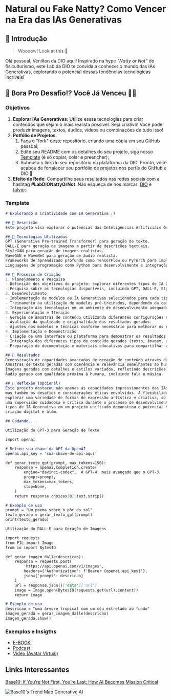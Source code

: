 # Natural ou Fake Natty? Como Vencer na Era das IAs Generativas

## 🚀 Introdução

> Woooow! Look at this 👀

Olá pessoal, Venilton da DIO aqui! Inspirado na hype _"Natty or Not"_ do fisiculturismo, este Lab da DIO te convida a conhecer o mundo das IAs Generativas, explorando o potencial dessas tendências tecnológicas incríveis!

## 🎯 Bora Pro Desafio!? Você Já Venceu 💪🤓

### Objetivos

1. **Explorar IAs Generativas**: Utilize essas tecnologias para criar conteúdos que sejam o mais realista possível. Seja criativo! Você pode produzir imagens, textos, áudios, vídeos ou combinações de tudo isso!
1. **Potfólio de Projetos**:
    1. Faça o "fork" deste repositório, criando uma cópia em seu GitHub pessoal;
    2. Edite seu README com os detalhes do seu projeto, siga nosso [Template](#template) (é só copiar, colar e preencher);
    3. Submeta o link do seu repositório na plataforma da DIO. Pronto, você acabou de fortalecer seu portfólio de projetos nos perfis do GitHub e DIO 🚀
1. **Efeito de Rede**: Compartilhe seus resultados nas redes sociais com a hashtag **#LabDIONattyOrNot**. Não esqueça de nos marcar: [DIO](https://www.linkedin.com/school/dio-makethechange) e [falvojr](https://www.linkedin.com/in/falvojr).

### Template

```markdown
# Explorando a Criatividade com IA Generativa ;)

## 📒 Descrição
Este projeto visa explorar o potencial das Inteligências Artificiais Generativas (IAs Generativas) para criar conteúdos originais e criativos, abrangendo texto, imagem e áudio. Utilizando diversas tecnologias de IA, o objetivo é demonstrar como essas ferramentas podem ser aplicadas para gerar novas formas de expressão e arte digital.

## 🤖 Tecnologias Utilizadas
GPT (Generative Pre-trained Transformer) para geração de texto.
DALL-E para geração de imagens a partir de descrições textuais.
StyleGAN para geração de imagens realistas.
WaveGAN e WaveNet para geração de áudio realista.
Frameworks de aprendizado profundo como TensorFlow ou PyTorch para implementação dos modelos.
Linguagens de programação como Python para desenvolvimento e integração.

## 🧐 Processo de Criação
1. Planejamento e Pesquisa
- Definição dos objetivos do projeto: explorar diferentes tipos de IA Generativas e suas capacidades.
- Pesquisa sobre as tecnologias disponíveis, incluindo GPT, DALL-E, StyleGAN, e outras ferramentas relevantes.
2. Desenvolvimento
- Implementação de modelos de IA Generativas selecionados para cada tipo de conteúdo (texto, imagem, áudio).
- Treinamento ou utilização de modelos pré-treinados, dependendo da complexidade e dos recursos disponíveis.
- Integração das tecnologias em um ambiente de desenvolvimento adequado, garantindo interoperabilidade e eficiência.
3. Experimentação e Iteração
- Geração de amostras de conteúdo utilizando diferentes configurações e parâmetros dos modelos.
- Avaliação da qualidade e originalidade dos resultados gerados.
- Ajustes nos modelos e técnicas conforme necessário para melhorar os resultados.
4. Implementação e Demonstração
- Criação de uma interface ou plataforma para demonstrar os resultados do projeto.
- Integração dos diferentes tipos de conteúdo gerados (texto, imagem, áudio) em um fluxo coerente e interativo.
- Preparação de documentação e materiais educativos para compartilhar aprendizados e técnicas utilizadas.

## 🚀 Resultados
Demonstração de capacidades avançadas de geração de conteúdo através de IA Generativa.
Amostras de texto geradas com coerência e relevância semelhantes ao humano.
Imagens geradas com detalhes e estilos variados, refletindo descrições textuais fornecidas.
Áudio gerado com qualidade próxima à humana, incluindo fala e música.

## 💭 Reflexão (Opcional)
Este projeto destacou não apenas as capacidades impressionantes das IAs Generativas em criar conteúdo novo e original,
mas também os desafios e considerações éticas envolvidas. A flexibilidade e a adaptabilidade dos modelos permitiram
explorar uma variedade de formas de expressão artística e criativa, ao mesmo tempo em que ressaltou a importância de
uma supervisão cuidadosa e crítica durante o processo de desenvolvimento. Além disso, a integração de diferentes
tipos de IA Generativa em um projeto unificado demonstrou o potencial transformador dessas tecnologias no campo da
criação digital e além.

## Codando....

Utilização do GPT-3 para Geração de Texto

import openai

# Define sua chave da API da OpenAI
openai.api_key = 'sua-chave-de-api-aqui'

def gerar_texto_gpt(prompt, max_tokens=150):
    response = openai.Completion.create(
        engine="davinci-codex",  # GPT-4, mais avançado que o GPT-3
        prompt=prompt,
        max_tokens=max_tokens,
        stop=None,
    )
    return response.choices[0].text.strip()

# Exemplo de uso
prompt = "Um poema sobre o pôr do sol"
texto_gerado = gerar_texto_gpt(prompt)
print(texto_gerado)

Utilização do DALL-E para Geração de Imagens

import requests
from PIL import Image
from io import BytesIO

def gerar_imagem_dalle(descricao):
    response = requests.post(
        'https://api.openai.com/v1/images', 
        headers={'Authorization': f'Bearer {openai.api_key}'},
        json={'prompt': descricao}
    )
    url = response.json()['data']['url']
    image = Image.open(BytesIO(requests.get(url).content))
    return image

# Exemplo de uso
descricao = "uma árvore tropical com um céu estrelado ao fundo"
imagem_gerada = gerar_imagem_dalle(descricao)
imagem_gerada.show()
```

### Exemplos e Insigths

- [E-BOOK](/exemplos/E-BOOK.md)
- [Podcast](/exemplos/PODCAST.md)
- [Vídeo (Avatar Virtual)](/exemplos/VIDEO.md)

## Links Interessantes

[Base10: If You’re Not First, You’re Last: How AI Becomes Mission Critical](https://base10.vc/post/generative-ai-mission-critical/)

![Base10's Trend Map Generative AI](https://github.com/digitalinnovationone/lab-natty-or-not/assets/730492/f4df26e8-f8f7-4419-8252-c69d73ea930c)
